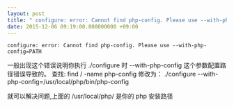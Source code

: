 ```yaml
---
layout: post
title: " configure: error: Cannot find php-config. Please use --with-php-config=PATH"
date: 2015-12-06 09:19:00.000000000 +09:00
---
```


 `configure: error: Cannot find php-config. Please use --with-php-config=PATH`
  
 一般出现这个错误说明你执行 ./configure 时 --with-php-config 这个参数配置路径错误导致的。
查找:
    find / -name php-config
修改为：
    ./configure --with-php-config=/usr/local/php/bin/php-config

就可以解决问题,上面的 /usr/local/php/ 是你的 php 安装路径
